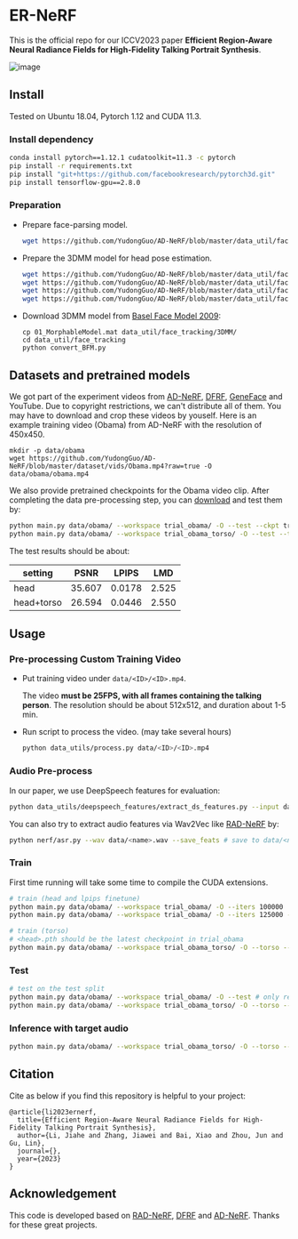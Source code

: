 # ER-NeRF

This is the official repo for our ICCV2023 paper **Efficient Region-Aware Neural Radiance Fields for High-Fidelity Talking Portrait Synthesis**.

![image](assets/main.png)

## Install

Tested on Ubuntu 18.04, Pytorch 1.12 and CUDA 11.3.

### Install dependency

```bash
conda install pytorch==1.12.1 cudatoolkit=11.3 -c pytorch
pip install -r requirements.txt
pip install "git+https://github.com/facebookresearch/pytorch3d.git"
pip install tensorflow-gpu==2.8.0
```

### Preparation

- Prepare face-parsing model.

  ```bash
  wget https://github.com/YudongGuo/AD-NeRF/blob/master/data_util/face_parsing/79999_iter.pth?raw=true -O data_utils/face_parsing/79999_iter.pth
  ```

- Prepare the 3DMM model for head pose estimation.

  ```bash
  wget https://github.com/YudongGuo/AD-NeRF/blob/master/data_util/face_tracking/3DMM/exp_info.npy?raw=true -O data_utils/face_tracking/3DMM/exp_info.npy
  wget https://github.com/YudongGuo/AD-NeRF/blob/master/data_util/face_tracking/3DMM/keys_info.npy?raw=true -O data_utils/face_tracking/3DMM/keys_info.npy
  wget https://github.com/YudongGuo/AD-NeRF/blob/master/data_util/face_tracking/3DMM/sub_mesh.obj?raw=true -O data_utils/face_tracking/3DMM/sub_mesh.obj
  wget https://github.com/YudongGuo/AD-NeRF/blob/master/data_util/face_tracking/3DMM/topology_info.npy?raw=true -O data_utils/face_tracking/3DMM/topology_info.npy
  ```

- Download 3DMM model from [Basel Face Model 2009](https://faces.dmi.unibas.ch/bfm/main.php?nav=1-1-0&id=details):

  ```
  cp 01_MorphableModel.mat data_util/face_tracking/3DMM/
  cd data_util/face_tracking
  python convert_BFM.py
  ```

## Datasets and pretrained models

We got part of the experiment videos from [AD-NeRF](https://github.com/YudongGuo/AD-NeRF), [DFRF](https://github.com/sstzal/DFRF), [GeneFace](https://github.com/yerfor/GeneFace) and YouTube. Due to copyright restrictions, we can't distribute all of them. You may have to download and crop these videos by youself. Here is an example training video (Obama) from AD-NeRF with the resolution of 450x450. 

```
mkdir -p data/obama
wget https://github.com/YudongGuo/AD-NeRF/blob/master/dataset/vids/Obama.mp4?raw=true -O data/obama/obama.mp4
```

We also provide pretrained checkpoints for the Obama video clip. After completing the data pre-processing step, you can [download](https://github.com/Fictionarry/ER-NeRF/releases/tag/ckpt) and test them by:

```bash
python main.py data/obama/ --workspace trial_obama/ -O --test --ckpt trial_obama/checkpoints/ngp.pth   # head
python main.py data/obama/ --workspace trial_obama_torso/ -O --test --torso --ckpt trial_obama_torso/checkpoints/ngp.pth   # head+torso
```

The test results should be about:

| setting    | PSNR   | LPIPS  | LMD   |
| ---------- | ------ | ------ | ----- |
| head       | 35.607 | 0.0178 | 2.525 |
| head+torso | 26.594 | 0.0446 | 2.550 |

## Usage

### Pre-processing Custom Training Video

* Put training video under `data/<ID>/<ID>.mp4`.

  The video **must be 25FPS, with all frames containing the talking person**. 
  The resolution should be about 512x512, and duration about 1-5 min.

* Run script to process the video. (may take several hours)

  ```bash
  python data_utils/process.py data/<ID>/<ID>.mp4
  ```

### Audio Pre-process

In our paper, we use DeepSpeech features for evaluation:

```bash
python data_utils/deepspeech_features/extract_ds_features.py --input data/<name>.wav # save to data/<name>.npy
```

You can also try to extract audio features via Wav2Vec like [RAD-NeRF](https://github.com/ashawkey/RAD-NeRF) by:

```bash
python nerf/asr.py --wav data/<name>.wav --save_feats # save to data/<name>_eo.npy
```

### Train

First time running will take some time to compile the CUDA extensions.

```bash
# train (head and lpips finetune)
python main.py data/obama/ --workspace trial_obama/ -O --iters 100000
python main.py data/obama/ --workspace trial_obama/ -O --iters 125000 --finetune_lips --patch_size 32

# train (torso)
# <head>.pth should be the latest checkpoint in trial_obama
python main.py data/obama/ --workspace trial_obama_torso/ -O --torso --head_ckpt <head>.pth --iters 200000
```

### Test

```bash
# test on the test split
python main.py data/obama/ --workspace trial_obama/ -O --test # only render the head and use GT image for torso
python main.py data/obama/ --workspace trial_obama_torso/ -O --torso --test # render both head and torso
```

### Inference with target audio

```bash
python main.py data/obama/ --workspace trial_obama_torso/ -O --torso --test --test_train --aud data/<audio>.npy
```

## Citation

Cite as below if you find this repository is helpful to your project:

```
@article{li2023ernerf,
  title={Efficient Region-Aware Neural Radiance Fields for High-Fidelity Talking Portrait Synthesis},
  author={Li, Jiahe and Zhang, Jiawei and Bai, Xiao and Zhou, Jun and Gu, Lin},
  journal={},
  year={2023}
}
```

## Acknowledgement

This code is developed based on [RAD-NeRF](https://github.com/ashawkey/RAD-NeRF), [DFRF](https://github.com/sstzal/DFRF) and [AD-NeRF](https://github.com/YudongGuo/AD-NeRF).  Thanks for these great projects.
